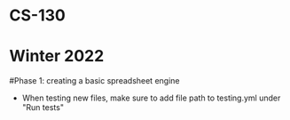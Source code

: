# CS-130
# Winter 2022

#Phase 1: creating a basic spreadsheet engine 

- When testing new files, make sure to add file path to testing.yml under "Run tests"
